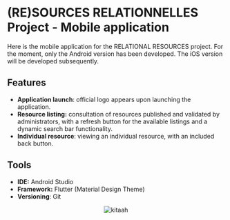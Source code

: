 # **(RE)SOURCES RELATIONNELLES Project - Mobile application**

Here is the mobile application for the RELATIONAL RESOURCES project. For the moment, only the Android version has been developed. The iOS version will be developed subsequently.

## **Features**

- **Application launch**: official logo appears upon launching the application.
- **Resource listing:** consultation of resources published and validated by administrators, with a refresh button for the available listings and a dynamic search bar functionality.
- **Individual resource**: viewing an individual resource, with an included back button.

## **Tools**

- **IDE:** Android Studio
- **Framework:** Flutter (Material Design Theme)
- **Versioning**: Git

<p align="center"><img src="https://komarev.com/ghpvc/?username=kitaah&color=yellowgreen," alt="kitaah" /></p>

 
